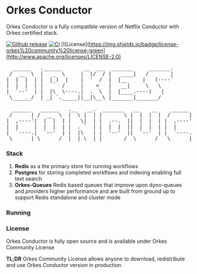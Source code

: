# Orkes Conductor
Orkes Conductor is a fully compatible version of Netflix Conductor with Orkes certified stack.

[![Github release](https://img.shields.io/github/v/release/Netflix/conductor.svg)](https://GitHub.com/Netflix/conductor/releases)
[![CI](https://github.com/orkes-io/orkes-conductor-community/actions/workflows/ci.yaml/badge.svg)](https://github.com/orkes-io/orkes-conductor-community/actions/workflows/ci.yml)
[![License](https://img.shields.io/badge/license-orkes%20community%20license-green](http://www.apache.org/licenses/LICENSE-2.0)

<pre>
  ______   .______       __  ___  _______     _______.
 /  __  \  |   _  \     |  |/  / |   ____|   /       |
|  |  |  | |  |_)  |    |  '  /  |  |__     |   (----`
|  |  |  | |      /     |    <   |   __|     \   \    
|  `--'  | |  |\  \----.|  .  \  |  |____.----)   |   
 \______/  | _| `._____||__|\__\ |_______|_______/    
                                                      
  ______   ______   .__   __.  _______   __    __    ______ .___________.  ______   .______      
 /      | /  __  \  |  \ |  | |       \ |  |  |  |  /      ||           | /  __  \  |   _  \     
|  ,----'|  |  |  | |   \|  | |  .--.  ||  |  |  | |  ,----'`---|  |----`|  |  |  | |  |_)  |    
|  |     |  |  |  | |  . `  | |  |  |  ||  |  |  | |  |         |  |     |  |  |  | |      /     
|  `----.|  `--'  | |  |\   | |  '--'  ||  `--'  | |  `----.    |  |     |  `--'  | |  |\  \----.
 \______| \______/  |__| \__| |_______/  \______/   \______|    |__|      \______/  | _| `._____| 
</pre>

### Stack
1. **Redis** as a the primary store for running workflows
2. **Postgres** for storing completed workflows and indexing enabling full text search
3. **Orkes-Queues** Redis based queues that improve upon dyno-queues and providers higher performance and are built from ground up to support Redis standalone and cluster mode

### Running

### License
Orkes Conductor is fully open source and is available under Orkes Community License

**TL;DR**
Orkes Community License allows anyone to download, redistribute and use Orkes Conductor version in production
